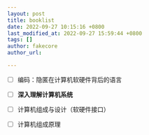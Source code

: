 ```yaml
---
layout: post
title: booklist
date: 2022-09-27 10:15:16 +0800
last_modified_at: 2022-09-27 15:59:44 +0800
tags: []
author: fakecore
author_url:

---
```


- [ ] 编码：隐匿在计算机软硬件背后的语言
- [ ] **深入理解计算机系统**
- [ ] 计算机组成与设计（软硬件接口）
- [ ] 计算机组成原理



